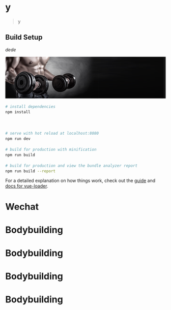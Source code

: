 # y


> y

## Build Setup

_dede_

![cdcdc](./static/img/img/indexbanner1.png)

``` bash
# install dependencies
npm install



# serve with hot reload at localhost:8080
npm run dev

# build for production with minification
npm run build

# build for production and view the bundle analyzer report
npm run build --report
```

For a detailed explanation on how things work, check out the [guide](http://vuejs-templates.******github.io/webpack/) and [docs for vue-loader](http://vuejs.github.io/vue-loader).
# Wechat
# Bodybuilding
# Bodybuilding
# Bodybuilding
# Bodybuilding
